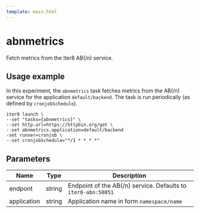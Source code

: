 ```yaml
---
template: main.html
---
```


# abnmetrics

Fetch metrics from the Iter8 AB(/n) service.

## Usage example
In this experiment, the `abnmetrics` task fetches metrics from the AB(/n) service for the application `default/backend`. The task is run periodically (as defined by `cronjobSchedule`).

```
iter8 launch \
--set "tasks={abnmetrics}" \
--set http.url=https://httpbin.org/get \
--set abnmetrics.application=default/backend
-set runner=cronjob \
--set cronjobSchedule="*/1 * * * *"
```

## Parameters

| Name | Type | Description |
| ---- | ---- | ----------- |
| endpont  | string | Endpoint of the AB(/n) service. Defaults to `iter8-abn:50051` |
| application | string | Application name in form `namespace/name` |
